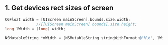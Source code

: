 ## 1. Get devices rect sizes of screen

```objective-c
CGFloat width = [UIScreen mainScreen].bounds.size.width;
              //[[UIScreen mainScreen] bounds].size.height;
long lWidth = (long) width;
    
NSMutableString *mWidth = [NSMutableString stringWithFormat:@"%ld", lWidth];
```
